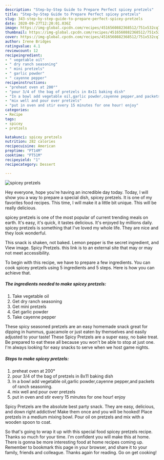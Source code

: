 ```yaml
---
description: "Step-by-Step Guide to Prepare Perfect spicey pretzels"
title: "Step-by-Step Guide to Prepare Perfect spicey pretzels"
slug: 343-step-by-step-guide-to-prepare-perfect-spicey-pretzels
date: 2020-09-27T12:20:01.036Z
image: https://img-global.cpcdn.com/recipes/4516560882368512/751x532cq70/spicey-pretzels-recipe-main-photo.jpg
thumbnail: https://img-global.cpcdn.com/recipes/4516560882368512/751x532cq70/spicey-pretzels-recipe-main-photo.jpg
cover: https://img-global.cpcdn.com/recipes/4516560882368512/751x532cq70/spicey-pretzels-recipe-main-photo.jpg
author: Irene Bridges
ratingvalue: 4.1
reviewcount: 12
recipeingredient:
- " vegetable oil"
- " dry ranch seasoning"
- " mini pretzels"
- " garlic powder"
- " cayenne pepper"
recipeinstructions:
- "preheat oven at 200°"
- "pour 3/4 of the bag of pretzels in 8x11 baking dish"
- "In a bowl add vegetable oil,garlic powder,cayenne pepper,and packets of ranch seasoning."
- "mix well and pour over pretzels"
- "put in oven and stir every 15 minutes for one hour! enjoy"
categories:
- Recipe
tags:
- spicey
- pretzels

katakunci: spicey pretzels 
nutrition: 282 calories
recipecuisine: American
preptime: "PT14M"
cooktime: "PT51M"
recipeyield: "1"
recipecategory: Dessert

---
```



![spicey pretzels](https://img-global.cpcdn.com/recipes/4516560882368512/751x532cq70/spicey-pretzels-recipe-main-photo.jpg)

Hey everyone, hope you're having an incredible day today. Today, I will show you a way to prepare a special dish, spicey pretzels. It is one of my favorites food recipes. This time, I will make it a little bit unique. This will be really delicious.

spicey pretzels is one of the most popular of current trending meals on earth. It's easy, it's quick, it tastes delicious. It's enjoyed by millions daily. spicey pretzels is something that I've loved my whole life. They are nice and they look wonderful.

This snack is shaken, not baked. Lemon pepper is the secret ingredient, and View image. Spicy Pretzels. this link is to an external site that may or may not meet accessibility.


To begin with this recipe, we have to prepare a few ingredients. You can cook spicey pretzels using 5 ingredients and 5 steps. Here is how you can achieve that.

<!--inarticleads1-->

##### The ingredients needed to make spicey pretzels:

1. Take  vegetable oil
1. Get  dry ranch seasoning
1. Get  mini pretzels
1. Get  garlic powder
1. Take  cayenne pepper


These spicy seasoned pretzels are an easy homemade snack great for dipping in hummus, guacamole or just eaten by themselves and easily adjusted to your taste! These Spicy Pretzels are a super easy, no bake treat. Be prepared to eat these all because you won&#39;t be able to stop at just one. I&#39;m always looking for easy snacks to serve when we host game nights. 

<!--inarticleads2-->

##### Steps to make spicey pretzels:

1. preheat oven at 200°
1. pour 3/4 of the bag of pretzels in 8x11 baking dish
1. In a bowl add vegetable oil,garlic powder,cayenne pepper,and packets of ranch seasoning.
1. mix well and pour over pretzels
1. put in oven and stir every 15 minutes for one hour! enjoy


Spicy Pretzels are the absolute best party snack. They are easy, delicious, and down right addictive! Make them once and you will be hooked! Place pretzels in a medium mixing bowl. Pour oil on pretzels and mix with a wooden spoon to coat. 

So that's going to wrap it up with this special food spicey pretzels recipe. Thanks so much for your time. I'm confident you will make this at home. There is gonna be more interesting food at home recipes coming up. Remember to bookmark this page in your browser, and share it to your family, friends and colleague. Thanks again for reading. Go on get cooking!
